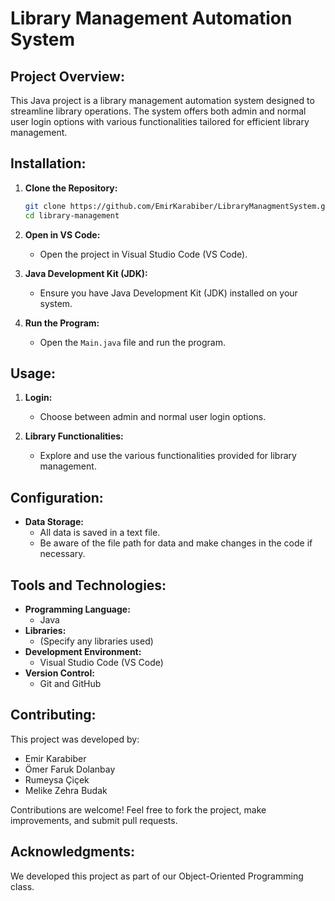# Library Management Automation System

## Project Overview:
This Java project is a library management automation system designed to streamline library operations. The system offers both admin and normal user login options with various functionalities tailored for efficient library management.

## Installation:
1. **Clone the Repository:**
   ```bash
   git clone https://github.com/EmirKarabiber/LibraryManagmentSystem.git
   cd library-management
   ```

2. **Open in VS Code:**
   - Open the project in Visual Studio Code (VS Code).

3. **Java Development Kit (JDK):**
   - Ensure you have Java Development Kit (JDK) installed on your system.

4. **Run the Program:**
   - Open the `Main.java` file and run the program.

## Usage:
1. **Login:**
   - Choose between admin and normal user login options.

2. **Library Functionalities:**
   - Explore and use the various functionalities provided for library management.

## Configuration:
- **Data Storage:**
  - All data is saved in a text file.
  - Be aware of the file path for data and make changes in the code if necessary.

## Tools and Technologies:
- **Programming Language:**
  - Java
- **Libraries:**
  - (Specify any libraries used)
- **Development Environment:**
  - Visual Studio Code (VS Code)
- **Version Control:**
  - Git and GitHub

## Contributing:
This project was developed by:
- Emir Karabiber
- Ömer Faruk Dolanbay
- Rumeysa Çiçek
- Melike Zehra Budak

Contributions are welcome! Feel free to fork the project, make improvements, and submit pull requests.

## Acknowledgments:
We developed this project as part of our Object-Oriented Programming class.
